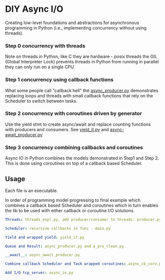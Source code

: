 # DIY Async I/O

Creating low-level foundations and abstractions for asynchronous programming in Python (i.e., implementing concurrency without using threads).

### Step 0 concurrency with threads
Note on threads in Python, like C they are hardware - posix threads the GIL (Global Interpreter Lock) prevents threads in Python from running in parallel they can only run on a single CPU

### Step 1 concurrency using callback functions
What some people call "callback hell" the [async_producer.py](https://github.com/doc-jones/DIY_async/blob/main/async_producer.py) demonstrates replacing loops and threads with small callback functions that rely on the Scheduler to switch between tasks.

### Step 2 concurrency with coroutines driven by generator
Use the yield stmt to create async/await and replace counting functions with producers and consumers.
See [yield_it.py](https://github.com/doc-jones/DIY_async/blob/main/yield_it.py) and [async-await_producer.py](https://github.com/doc-jones/DIY_async/blob/main/async-await_producer.py)

### Step 3 concurrency combining callbacks and coroutines
Async IO in Python combines the models demonstrated in Step1 and Step 2. This is done using coroutines on top of a callback based Scheduler.


## Usage
Each file is an executable.

In order of programming model progressing to final example which combines a callback based Scheduler and coroutines which in turn enables the lib to be used with either callback or coroutine I/O solutions.

```yaml
Threads: threads_expl.py, add producer/consumer to threads: producer.py

Scheduler: recursive callbacks in func - main.py

Yield and wrapped yield: yield_it.py

Queue and Result: async_producer.py and a_pro_clean.py

__await__: async_await_producer.py

Combine callback Scheduler and Task wrapped coroutines: async_cb_coro.py

Add I/O tcp_server: async_io.py
```
